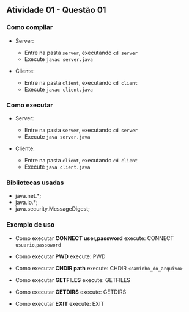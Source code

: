 ## Atividade 01 - Questão 01

### Como compilar
- Server: 
    - Entre na pasta `server`, executando `cd server`
    - Execute `javac server.java`

- Cliente: 
    - Entre na pasta `client`, executando `cd client`
    - Execute `javac client.java`

### Como executar
- Server: 
    - Entre na pasta `server`, executando `cd server`
    - Execute `java server.java`

- Cliente: 
    - Entre na pasta `client`, executando `cd client`
    - Execute `java client.java`

### Bibliotecas usadas
- java.net.*;
- java.io.*;
- java.security.MessageDigest;

### Exemplo de uso
- Como executar **CONNECT user,password**
    execute: CONNECT `usuario`,`passoword`

- Como executar **PWD**
    execute: PWD

- Como executar **CHDIR path**
    execute: CHDIR `<caminho_do_arquivo>`

- Como executar **GETFILES**
    execute: GETFILES

- Como executar **GETDIRS**
    execute: GETDIRS

- Como executar **EXIT**
    execute: EXIT